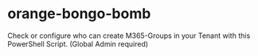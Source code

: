 # orange-bongo-bomb
Check or configure who can create M365-Groups in your Tenant with this PowerShell Script. (Global Admin required)
